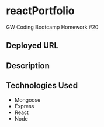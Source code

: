 # reactPortfolio
GW Coding Bootcamp Homework #20


## Deployed URL 



## Description



## Technologies Used
* Mongoose
* Express
* React
* Node